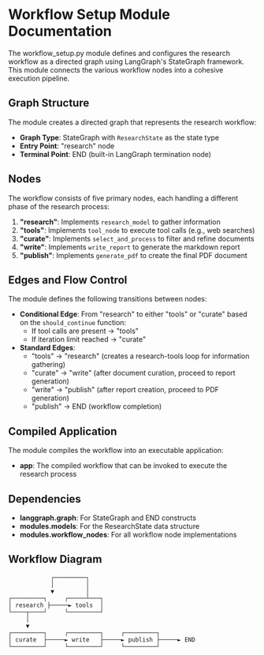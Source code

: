 # Workflow Setup Module Documentation

The  workflow_setup.py module defines and configures the research workflow as a directed graph using LangGraph's StateGraph framework. This module connects the various workflow nodes into a cohesive execution pipeline.

## Graph Structure

The module creates a directed graph that represents the research workflow:

-   **Graph Type**: StateGraph with  `ResearchState`  as the state type
-   **Entry Point**: "research" node
-   **Terminal Point**: END (built-in LangGraph termination node)

## Nodes

The workflow consists of five primary nodes, each handling a different phase of the research process:

1.  **"research"**: Implements  `research_model`  to gather information
2.  **"tools"**: Implements  `tool_node`  to execute tool calls (e.g., web searches)
3.  **"curate"**: Implements  `select_and_process`  to filter and refine documents
4.  **"write"**: Implements  `write_report`  to generate the markdown report
5.  **"publish"**: Implements  `generate_pdf`  to create the final PDF document

## Edges and Flow Control

The module defines the following transitions between nodes:

-   **Conditional Edge**: From "research" to either "tools" or "curate" based on the  `should_continue`  function:
    -   If tool calls are present → "tools"
    -   If iteration limit reached → "curate"
-   **Standard Edges**:
    -   "tools" → "research" (creates a research-tools loop for information gathering)
    -   "curate" → "write" (after document curation, proceed to report generation)
    -   "write" → "publish" (after report creation, proceed to PDF generation)
    -   "publish" → END (workflow completion)

## Compiled Application

The module compiles the workflow into an executable application:

-   **app**: The compiled workflow that can be invoked to execute the research process

## Dependencies

-   **langgraph.graph**: For StateGraph and END constructs
-   **modules.models**: For the ResearchState data structure
-   **modules.workflow_nodes**: For all workflow node implementations

## Workflow Diagram
```
            ┌─────────┐
            │         │
            ▼         │
┌─────────┐     ┌─────┴───┐
│ research ├─────► tools  │
└────┬────┘     └─────────┘
     │
     ▼
┌─────────┐     ┌─────────┐     ┌─────────┐
│ curate  ├─────► write   ├─────► publish ├─────► END
└─────────┘     └─────────┘     └─────────┘
```